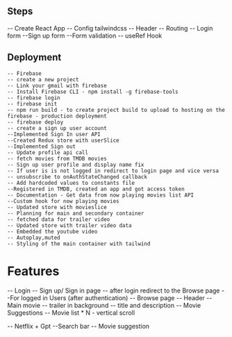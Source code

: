## Steps
-- Create React App
-- Config tailwindcss
-- Header
-- Routing
-- Login form
--Sign up form
--Form validation
-- useRef  Hook


## Deployment
    -- Firebase 
    -- create a new project
    -- Link your gmail with firebase
    -- Install Firebase CLI - npm install -g firebase-tools
    -- firebase login
    -- firebase init
    -- npm run build - to create project build to upload to hosting on the firebase - production deployment
    -- firebase deploy
    -- create a sign up user account
    --Implemented Sign In user API
    --Created Redux store with userSlice
    --Implemented Sign out 
    -- Update profile api call
    -- fetch movies from TMDB movies
    -- Sign up user profile and display name fix
    -- If user is is not logged in redirect to login page and vice versa
    -- unsubscribe to onAuthStateChanged callback
    -- Add hardcoded values to constants file
    --Registered in TMDB, created an app and got access token
    -- Documentation - Get data from now playing movies list API    
    --Custom hook for now playing movies
    -- Updated store with movieslice
    -- Planning for main and secondary container
    -- fetched data for trailer video
    -- Updated store with trailer video data
    -- Embedded the youtube video
    -- Autoplay,muted
    -- Styling of the main container with tailwind
# Features
-- Login
    -- Sign up/ Sign in page
    -- after login redirect to the Browse page
--For logged in Users (after authentication)
-- Browse page
    -- Header
    -- Main movie
    -- trailer in background
    -- title and description
    -- Movie Suggestions
        -- Movie list * N - vertical scroll

-- Netflix + Gpt
    --Search bar 
    -- Movie suggestion